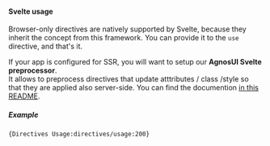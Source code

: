 #### Svelte usage

Browser-only directives are natively supported by Svelte, because they inherit the concept from this framework.
You can provide it to the `use` directive, and that's it.

<p>
  If your app is configured for SSR, you will want to setup our <strong>AgnosUI Svelte preprocessor</strong>.<br>
  It allows to preprocess directives that update atttributes / class /style so that they are applied also server-side.
  You can find the documention <a href="https://github.com/AmadeusITGroup/AgnosUI/blob/main/svelte/preprocess/README.md" target="_blank">in this README</a>.
</p>

##### Example

```sample
{Directives Usage:directives/usage:200}
```
